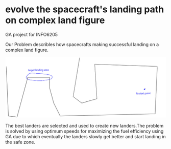 # evolve the spacecraft's landing path on complex land figure
GA project for INFO6205

Our Problem describles how spacecrafts making successful landing on a complex land figure.

![alt text](6205project/image_meitu_1.jpg)

The best landers are selected and used to create new landers.The problem is solved by using optimum speeds for maximizing the fuel efficiency using GA due to which eventually the landers slowly get better and start landing in the safe zone.

